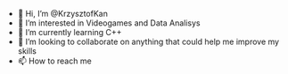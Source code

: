 - 👋 Hi, I’m @KrzysztofKan
- 👀 I’m interested in Videogames and Data Analisys
- 🌱 I’m currently learning C++
- 💞️ I’m looking to collaborate on anything that could help me improve my skills  
- 📫 How to reach me 

<!---
KrzysztofKan/KrzysztofKan is a ✨ special ✨ repository because its `README.md` (this file) appears on your GitHub profile.
You can click the Preview link to take a look at your changes.
--->
